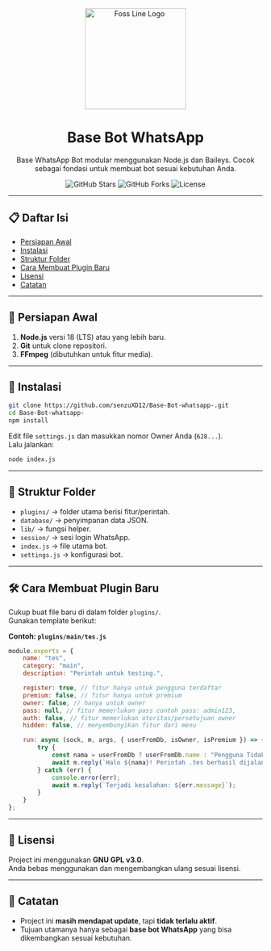 <div align="center">
  <img src="https://files.catbox.moe/h7i904.jpg" alt="Foss Line Logo" width="200"/>
  <h1>Base Bot WhatsApp</h1>
  <p>Base WhatsApp Bot modular menggunakan Node.js dan Baileys. Cocok sebagai fondasi untuk membuat bot sesuai kebutuhan Anda.</p>
  
  <p>
    <img src="https://img.shields.io/github/stars/senzuXD12/Base-Bot-whatsapp-?style=for-the-badge&logo=github" alt="GitHub Stars"/>
    <img src="https://img.shields.io/github/forks/senzuXD12/Base-Bot-whatsapp-?style=for-the-badge&logo=github" alt="GitHub Forks"/>
    <img src="https://img.shields.io/github/license/senzuXD12/Base-Bot-whatsapp-?style=for-the-badge" alt="License"/>
  </p>
</div>

---

## 📋 Daftar Isi

- [Persiapan Awal](#-persiapan-awal)
- [Instalasi](#-instalasi)
- [Struktur Folder](#-struktur-folder)
- [Cara Membuat Plugin Baru](#-cara-membuat-plugin-baru)
- [Lisensi](#-lisensi)
- [Catatan](#-catatan)

---

## 🔧 Persiapan Awal

1. **Node.js** versi 18 (LTS) atau yang lebih baru.  
2. **Git** untuk clone repositori.  
3. **FFmpeg** (dibutuhkan untuk fitur media).  

---

## 🚀 Instalasi

```bash
git clone https://github.com/senzuXD12/Base-Bot-whatsapp-.git
cd Base-Bot-whatsapp-
npm install
```

Edit file `settings.js` dan masukkan nomor Owner Anda (`628...`).  
Lalu jalankan:

```bash
node index.js
```

---

## 📂 Struktur Folder

- `plugins/` → folder utama berisi fitur/perintah.  
- `database/` → penyimpanan data JSON.  
- `lib/` → fungsi helper.  
- `session/` → sesi login WhatsApp.  
- `index.js` → file utama bot.  
- `settings.js` → konfigurasi bot.  

---

## 🛠️ Cara Membuat Plugin Baru

Cukup buat file baru di dalam folder `plugins/`.  
Gunakan template berikut:

**Contoh: `plugins/main/tes.js`**
```javascript
module.exports = {
    name: "tes",
    category: "main",
    description: "Perintah untuk testing.",

    register: true, // fitur hanya untuk pengguna terdaftar
    premium: false, // fitur hanya untuk premium
    owner: false, // hanya untuk owner
    pass: null, // fitur memerlukan pass contoh pass: admin123,
    auth: false, // fitur memerlukan otoritas/persetujuan owner
    hidden: false, // menyembunyikan fitur dari menu

    run: async (sock, m, args, { userFromDb, isOwner, isPremium }) => {
        try {
            const nama = userFromDb ? userFromDb.name : "Pengguna Tidak Dikenal";
            await m.reply(`Halo ${nama}! Perintah .tes berhasil dijalankan.`);
        } catch (err) {
            console.error(err);
            await m.reply(`Terjadi kesalahan: ${err.message}`);
        }
    }
};
```

---

## 📜 Lisensi

Project ini menggunakan **GNU GPL v3.0**.  
Anda bebas menggunakan dan mengembangkan ulang sesuai lisensi.  

---

## 📝 Catatan

- Project ini **masih mendapat update**, tapi **tidak terlalu aktif**.  
- Tujuan utamanya hanya sebagai **base bot WhatsApp** yang bisa dikembangkan sesuai kebutuhan.
